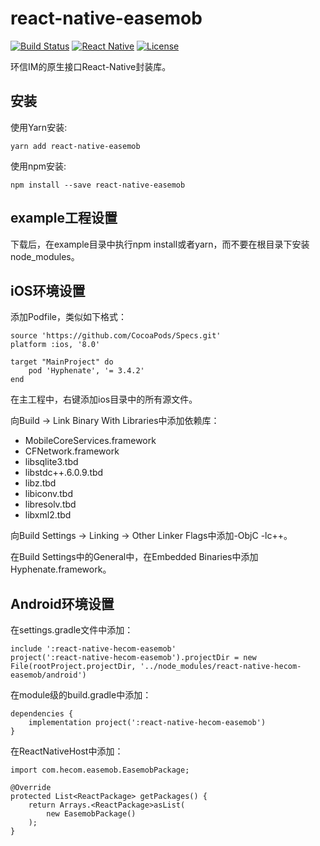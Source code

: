 # react-native-easemob

[![Build Status](https://travis-ci.org/RNCommon/react-native-easemob.svg?branch=master)](https://travis-ci.org/RNCommon/react-native-easemob)
[![React Native](https://img.shields.io/badge/react%20native-0.52.2-brightgreen.svg)](https://github.com/facebook/react-native)
[![License](https://img.shields.io/aur/license/yaourt.svg)](https://github.com/RNCommon/react-native-easemob/blob/master/LICENSE)

环信IM的原生接口React-Native封装库。

## 安装

使用Yarn安装:

```
yarn add react-native-easemob
```

使用npm安装:

```
npm install --save react-native-easemob
```

## example工程设置

下载后，在example目录中执行npm install或者yarn，而不要在根目录下安装node_modules。

## iOS环境设置

添加Podfile，类似如下格式：

```
source 'https://github.com/CocoaPods/Specs.git'
platform :ios, '8.0'

target "MainProject" do
    pod 'Hyphenate', '= 3.4.2'
end
```

在主工程中，右键添加ios目录中的所有源文件。

向Build → Link Binary With Libraries中添加依赖库：

* MobileCoreServices.framework
* CFNetwork.framework
* libsqlite3.tbd
* libstdc++.6.0.9.tbd
* libz.tbd
* libiconv.tbd
* libresolv.tbd
* libxml2.tbd

向Build Settings → Linking → Other Linker Flags中添加-ObjC -lc++。

在Build Settings中的General中，在Embedded Binaries中添加Hyphenate.framework。

## Android环境设置

在settings.gradle文件中添加：
```
include ':react-native-hecom-easemob'
project(':react-native-hecom-easemob').projectDir = new File(rootProject.projectDir, '../node_modules/react-native-hecom-easemob/android')
```
在module级的build.gradle中添加：
```
dependencies {
    implementation project(':react-native-hecom-easemob')
}
```
在ReactNativeHost中添加：
```
import com.hecom.easemob.EasemobPackage;

@Override
protected List<ReactPackage> getPackages() {
    return Arrays.<ReactPackage>asList(
        new EasemobPackage()
    );
}
```